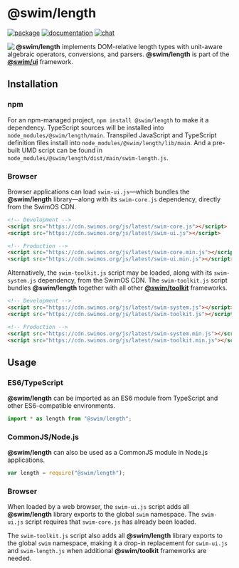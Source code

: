 # @swim/length

[![package](https://img.shields.io/npm/v/@swim/length.svg)](https://www.npmjs.com/package/@swim/length)
[![documentation](https://img.shields.io/badge/doc-TypeDoc-blue.svg)](https://docs.swimos.org/js/latest/modules/_swim_length.html)
[![chat](https://img.shields.io/badge/chat-Gitter-green.svg)](https://gitter.im/swimos/community)

<a href="https://www.swimos.org"><img src="https://docs.swimos.org/readme/marlin-blue.svg" align="left"></a>

**@swim/length** implements DOM-relative length types with unit-aware algebraic
operators, conversions, and parsers.  **@swim/length** is part of the
[**@swim/ui**](https://github.com/swimos/swim/tree/master/swim-toolkit-js/swim-ui-js/@swim/ui)
framework.

## Installation

### npm

For an npm-managed project, `npm install @swim/length` to make it a dependency.
TypeScript sources will be installed into `node_modules/@swim/length/main`.
Transpiled JavaScript and TypeScript definition files install into
`node_modules/@swim/length/lib/main`.  And a pre-built UMD script can
be found in `node_modules/@swim/length/dist/main/swim-length.js`.

### Browser

Browser applications can load `swim-ui.js`—which bundles the **@swim/length**
library—along with its `swim-core.js` dependency, directly from the SwimOS CDN.

```html
<!-- Development -->
<script src="https://cdn.swimos.org/js/latest/swim-core.js"></script>
<script src="https://cdn.swimos.org/js/latest/swim-ui.js"></script>

<!-- Production -->
<script src="https://cdn.swimos.org/js/latest/swim-core.min.js"></script>
<script src="https://cdn.swimos.org/js/latest/swim-ui.min.js"></script>
```

Alternatively, the `swim-toolkit.js` script may be loaded, along with its
`swim-system.js` dependency, from the SwimOS CDN.  The `swim-toolkit.js`
script bundles **@swim/length** together with all other
[**@swim/toolkit**](https://github.com/swimos/swim/tree/master/swim-toolkit-js/@swim/toolkit)
frameworks.

```html
<!-- Development -->
<script src="https://cdn.swimos.org/js/latest/swim-system.js"></script>
<script src="https://cdn.swimos.org/js/latest/swim-toolkit.js"></script>

<!-- Production -->
<script src="https://cdn.swimos.org/js/latest/swim-system.min.js"></script>
<script src="https://cdn.swimos.org/js/latest/swim-toolkit.min.js"></script>
```

## Usage

### ES6/TypeScript

**@swim/length** can be imported as an ES6 module from TypeScript and other
ES6-compatible environments.

```typescript
import * as length from "@swim/length";
```

### CommonJS/Node.js

**@swim/length** can also be used as a CommonJS module in Node.js applications.

```javascript
var length = require("@swim/length");
```

### Browser

When loaded by a web browser, the `swim-ui.js` script adds all
**@swim/length** library exports to the global `swim` namespace.  The
`swim-ui.js` script requires that `swim-core.js` has already been loaded.

The `swim-toolkit.js` script also adds all **@swim/length** library
exports to the global `swim` namespace, making it a drop-in replacement for
`swim-ui.js` and `swim-length.js` when additional **@swim/toolkit** frameworks
are needed.
